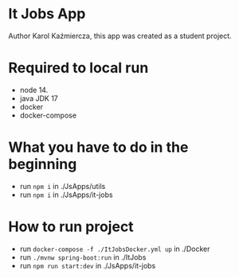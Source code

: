 # It Jobs App

Author Karol Kaźmiercza, this app was created as a student project.

# Required to local run

-   node 14.
-   java JDK 17
-   docker
-   docker-compose

# What you have to do in the beginning

-   run `npm i` in ./JsApps/utils
-   run `npm i` in ./JsApps/it-jobs

# How to run project

-   run `docker-compose -f ./ItJobsDocker.yml up` in ./Docker
-   run `./mvnw spring-boot:run` in ./ItJobs
-   run `npm run start:dev` in ./JsApps/it-jobs
